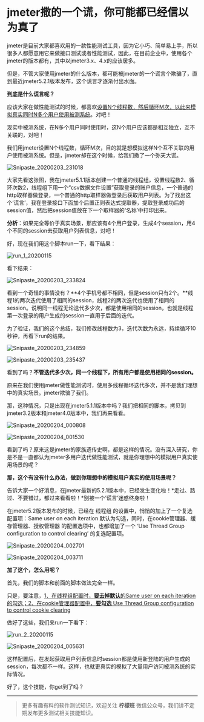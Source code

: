 # jmeter撒的一个谎，你可能都已经信以为真了

jmeter是目前大家都喜欢用的一款性能测试工具，因为它小巧、简单易上手，所以很多人都愿意用它来做接口测试或者性能测试，因此，在目前企业中，使用各个jmeter的版本都有，其中以jmeter3.x、4.x的应该居多。

但是，不管大家使用jmeter的什么版本，都可能被jmeter的一个谎言个欺骗了，直到最近jmeter5.2.1版本发布，这个谎言才逐渐付出水面。

**到底是什么谎言呢？**

应该大家在做性能测试的时候，都喜欢<u>设置N个线程数，然后循环M次，以此来模拟真实同时N多个用户使用被测系统</u>。对吧！

现实中被测系统，在N多个用户同时使用时，这N个用户应该都是相互独立，互不关联的，对吧！

我们用jmeter设置N个线程数，循环M次，目的就是想模拟这样N个互不关联的用户使用被测系统。但是，jmeter却在这个时候，给我们撒了一个弥天大谎。

![Snipaste_20200203_231018](image/Snipaste_20200203_231018.png)

大家先看这张图，我在jmeter5.1.1版本创建一个普通的线程组，设置线程数2、循环次数2，线程组下用一个“csv数据文件设置”获取登录的账户信息，一个普通的http取样器做登录，一个普通的http取样器做登录后获取用户列表。为了找出这个‘谎言’，我在登录接口下面加个后置正则表达式提取器，提取登录成功后的session值，然后把session值放在下一个取样器的‘名称’中打印出来。

**分析**：如果完全等价于真实场景，那应该有4个用户登录，生成4个session，用4个不同的session去获取用户列表信息，对吧！

好，现在我们用这个脚本run一下，看下结果：

![run_1_20200115](image/run_1_20200115.gif)

看下结果：

![Snipaste_20200203_233824](image/Snipaste_20200203_233824.png)

看到一个奇怪的事情没有？**4个手机号都不相同，但是session只有2个。**线程1的两次迭代使用了相同的session，线程2的两次迭代也使用了相同的session。说明同一线程无论迭代多少次，都是使用相同的session，也就是线程第一次登录的用户生成的session一直用于后面的迭代。

为了验证，我们的这个总结，我们修改线程数为3，迭代次数为永远，持续循环10秒钟，再看下run的结果。

![Snipaste_20200203_234859](image/Snipaste_20200203_234859.png)

![Snipaste_20200203_235437](image/Snipaste_20200203_235437.png)

看到了吗？**不管迭代多少次，同一个线程下，所有用户都是使用相同的session。**

原来在我们使用jmeter做性能测试时，使用多线程循环迭代多次，并不是我们理想中的真实场景。jmeter欺骗了我们。

那，这种情况，只是出现在jmeter5.1.1版本中吗？我们把相同的脚本，拷贝到jmeter3.2版本和jmeter4.0版本中，我们再来看看。

![Snipaste_20200204_000808](image/Snipaste_20200204_000808.png)

![Snipaste_20200204_001530](image/Snipaste_20200204_001530.png)

看到了吗？原来这是jmeter的家族遗传史啊，都是这样的情况。没有深入研究，你是不是一直都认为jmeter多用户迭代做性能测试，就是你理想中的模拟用户真实使用场景的呢？

**那，这个有没有什么办法，做到你理想中的模拟用户真实的使用场景呢？**

告诉大家一个好消息，在jmeter最新的5.2.1版本中，已经发生变化啦！*走过、路过、不要错过，都过来看看啦！*别被一个‘谎言’迷惑终身啦！

在jmeter5.2版本发布的时候，已经在 线程组 的设置中，悄悄的加上了一个复选配置项：Same user on each iteration 默认为勾选，同时，在cookie管理器、缓存管理器、授权管理器 的配置选项中，也都增加了一个 ‘Use Thread Group configuration to control clearing’ 的复选配置项。

![Snipaste_20200204_002701](image/Snipaste_20200204_002701.png)

![Snipaste_20200204_003711](image/Snipaste_20200204_003711.png)

**加了这个，怎么用呢？**

首先，我们的脚本和前面的脚本做法完全一样。

只是，要注意，<u>1、在线程组配置时，**要去掉默认**的Same user on each iteration 的勾选；2、在cookie管理器配置中，**要勾选** Use Thread Group configuration to control cookie clearing</u>

做好了这些，我们来run一下看下：

![run_2_20200115](image/run_2_20200115.gif)

![Snipaste_20200204_005631](image/Snipaste_20200204_005631.png)

这样配置后，在发起获取用户列表信息时session都是使用新登陆的用户生成的session，每次都不一样。这样，也就更真实的模拟了大量用户访问被测系统的实际情况。

好了，这个技能，你get到了吗？

---
> 更多有趣有料的软件测试知识，欢迎关注 **柠檬班** 微信公众号，我们讲不定期发布更多测试相关技能知识。
